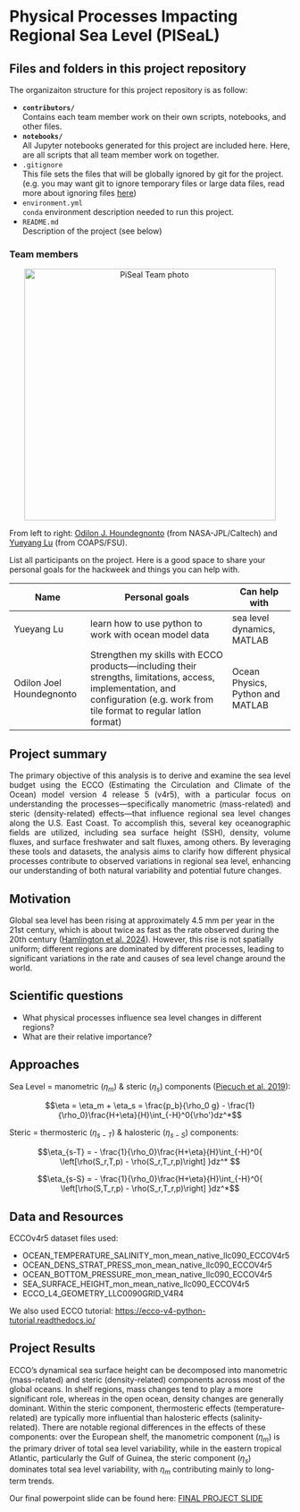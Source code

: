 # Physical Processes Impacting Regional Sea Level (PISeaL)
## Files and folders in this project repository

The organizaiton structure for this project repository is as follow:

* **`contributors/`**
<br> Contains each team member work on their own scripts, notebooks, and other files.
* **`notebooks/`**
<br> All Jupyter notebooks generated for this project are included here. Here, are all scripts that all team member work on together.
* `.gitignore`
<br> This file sets the files that will be globally ignored by git for the project. (e.g. you may want git to ignore temporary files or large data files, read more about ignoring files [here](https://docs.github.com/en/get-started/getting-started-with-git/ignoring-files))
* `environment.yml`
<br> `conda` environment description needed to run this project.
* `README.md`
<br> Description of the project (see below)

### Team members

<div align="center">
<img src="figures/ECCO2025_PiSeal_YL_and_OJH.PNG" height="450" alt="PiSeal Team photo"  />
</div>

From left to right: [Odilon J. Houndegnonto](https://ojhoundegnonto.github.io) (from NASA-JPL/Caltech) and [Yueyang Lu](https://yueyanglu.github.io/) (from COAPS/FSU).


List all participants on the project. Here is a good space to share your personal goals for the hackweek and things you can help with.

| Name | Personal goals | Can help with |
| ------------- | ------------- | ------------- |
| Yueyang Lu | learn how to use python to work with ocean model data  | sea level dynamics, MATLAB  | 
| Odilon Joel Houndegnonto| Strengthen my skills with ECCO products—including their strengths, limitations, access, implementation, and configuration (e.g. work from tile format to regular latlon format) | Ocean Physics, Python and MATLAB | 


## Project summary 
<div align="justify">
The primary objective of this analysis is to derive and examine the sea level budget using the ECCO (Estimating the Circulation and Climate of the Ocean) model version 4 release 5 (v4r5), with a particular focus on understanding the processes—specifically manometric (mass-related) and steric (density-related) effects—that influence regional sea level changes along the U.S. East Coast. To accomplish this, several key oceanographic fields are utilized, including sea surface height (SSH), density, volume fluxes, and surface freshwater and salt fluxes, among others. By leveraging these tools and datasets, the analysis aims to clarify how different physical processes contribute to observed variations in regional sea level, enhancing our understanding of both natural variability and potential future changes.
</div>

## Motivation
Global sea level has been rising at approximately 4.5 mm per year in the 21st century, which is about twice as fast as the rate observed during the 20th century ([Hamlington et al. 2024](https://www.nature.com/articles/s43247-024-01761-5)). However, this rise is not spatially uniform; different regions are dominated by different processes, leading to significant variations in the rate and causes of sea level change around the world.

## Scientific questions
- What physical processes influence sea level changes in different regions?
- What are their relative importance?

## Approaches
Sea Level = manometric ($\eta_m$) & steric ($\eta_s$) components ([Piecuch et al. 2019](https://doi.org/10.1029/2019JC015339)):

```math
\eta = \eta_m + \eta_s = \frac{p_b}{\rho_0 g} - \frac{1}{\rho_0}\frac{H+\eta}{H}\int_{-H}^0{\rho'}dz^*
```

Steric = thermosteric ($\eta_{s-T}$) & halosteric ($\eta_{s-S}$) components:


```math
\eta_{s-T} = - \frac{1}{\rho_0}\frac{H+\eta}{H}\int_{-H}^0{ \left[\rho(S_r,T,p) - \rho(S_r,T_r,p)\right] }dz^* 
```


```math
\eta_{s-S} = - \frac{1}{\rho_0}\frac{H+\eta}{H}\int_{-H}^0{ \left[\rho(S,T_r,p) - \rho(S_r,T_r,p)\right] }dz^*
```

## Data and Resources

ECCOv4r5 dataset files used:

- OCEAN_TEMPERATURE_SALINITY_mon_mean_native_llc090_ECCOV4r5
- OCEAN_DENS_STRAT_PRESS_mon_mean_native_llc090_ECCOV4r5
- OCEAN_BOTTOM_PRESSURE_mon_mean_native_llc090_ECCOV4r5
- SEA_SURFACE_HEIGHT_mon_mean_native_llc090_ECCOV4r5
- ECCO_L4_GEOMETRY_LLC0090GRID_V4R4

We also used ECCO tutorial: https://ecco-v4-python-tutorial.readthedocs.io/ 

## Project Results

ECCO’s dynamical sea surface height can be decomposed into manometric (mass-related) and steric (density-related) components across most of the global oceans. In shelf regions, mass changes tend to play a more significant role, whereas in the open ocean, density changes are generally dominant. Within the steric component, thermosteric effects (temperature-related) are typically more influential than halosteric effects (salinity-related). There are notable regional differences in the effects of these components: over the European shelf, the manometric component ($\eta_m$) is the primary driver of total sea level variability, while in the eastern tropical Atlantic, particularly the Gulf of Guinea, the steric component ($\eta_s$) dominates total sea level variability, with $\eta_m$ contributing mainly to long-term trends.


Our final powerpoint slide can be found here: [FINAL PROJECT SLIDE](https://drive.google.com/file/d/1nhWoUrIOIigZVH29XEUw1yShPFtxQBmy/view?usp=sharing)
